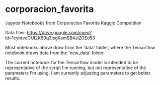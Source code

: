 # corporacion_favorita
Jupyter Notebooks from Corporacion Favorita Kaggle Competition

Data files: https://drive.google.com/open?id=1cyhtveOUI2K69q3IsgKsmSB4JiZOEd53

Most notebooks above draw from the 'data' folder, where the Tensorflow notebook draws data from the 'new_data' folder.

The current notebook for the Tensorflow model is intended to be representative of the script I'm running, but not representative of the parameters I'm using. I am currently adjusting parameters to get better results.
